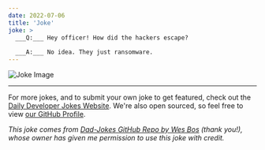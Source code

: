 ```yaml
---
date: 2022-07-06
title: 'Joke'
joke: >
  ___Q:___ Hey officer! How did the hackers escape?
  
  ___A:___ No idea. They just ransomware.
---
```



![Joke Image](https://private.xtrp.io/projects/DailyDeveloperJokes/public_image_server/images/5e1259bf358c4.png)

---

For more jokes, and to submit your own joke to get featured, check out the [Daily Developer Jokes Website](https://dailydeveloperjokes.github.io/). We're also open sourced, so feel free to view [our GitHub Profile](https://github.com/dailydeveloperjokes).


_This joke comes from [Dad-Jokes GitHub Repo by Wes Bos](https://github.com/wesbos/dad-jokes) (thank you!), whose owner has given me permission to use this joke with credit._

<!--
Joke text:
**Q:** Hey officer! How did the hackers escape?

**A:** No idea. They just ransomware.
 -->


